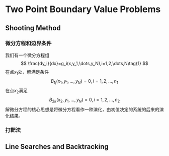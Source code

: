 # Two Point Boundary Value Problems

## Shooting Method
### 微分方程和边界条件
我们有一个微分方程组
$$
\frac{dy_i}{dx}=g_i(x,y_1,\dots,y_N),i=1,2,\dots,N\tag{1}
$$
在点$x_1$处，解满足条件
$$
B_{1j}(x_1,y_1,\dots,y_N)=0,i=1,2,\dots,n_1\tag{2}
$$
在点$x_2$满足
$$
B_{2k}(x_2,y_1,\dots,y_N)=0,i=1,2,\dots,n_2\tag{3}
$$
解微分方程的核心思想是将微分方程看作一种演化，由初值决定的系统的后来的演化结果。
### 打靶法



## Line Searches and Backtracking

<!--stackedit_data:
eyJoaXN0b3J5IjpbLTExMzM3NzMzMCwtMTI0ODQ2NjA5NSwtMj
A4ODc0NjYxMl19
-->
